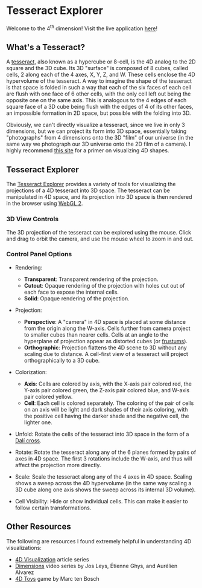 # Tesseract Explorer

Welcome to the 4<sup>th</sup> dimension! Visit the live application [here](https://tsherif.github.io/tesseract-explorer/)!

## What's a Tesseract?

A [tesseract](https://en.wikipedia.org/wiki/Tesseract), also known as a hypercube or 8-cell, is the 4D analog to the 2D square and the 3D cube. Its 3D "surface" is composed of 8 cubes, called cells, 2 along each of the 4 axes, X, Y, Z, and W. These cells enclose the 4D hypervolume of the tesseract. A way to imagine the shape of the tesseract is that space is folded in such a way that each of the six faces of each cell are flush with one face of 6 other cells, with the only cell left out being the opposite one on the same axis. This is analogous to the 4 edges of each square face of a 3D cube being flush with the edges of 4 of its other faces, an impossible formation in 2D space, but possible with the folding into 3D.

Obviously, we can't directly visualize a tesseract, since we live in only 3 dimensions, but we can project its form into 3D space, essentially taking "photographs" from 4 dimensions onto the 3D "film" of our universe (in the same way we photograph our 3D universe onto the 2D film of a camera). I highly recommend [this site](http://eusebeia.dyndns.org/4d/vis/vis) for a primer on visualizing 4D shapes.


## Tesseract Explorer

The [Tesseract Explorer](https://tsherif.github.io/tesseract-explorer/) provides a variety of tools for visualizing the projections of a 4D tesseract into 3D space. The tesseract can be manipulated in 4D space, and its projection into 3D space is then rendered in the browser using [WebGL 2](https://get.webgl.org/webgl2/).

### 3D View Controls

The 3D projection of the tesseract can be explored using the mouse. Click and drag to orbit the camera, and use the mouse wheel to zoom in and out.

### Control Panel Options

- Rendering:
    - **Transparent**: Transparent rendering of the projection.
    - **Cutout**: Opaque rendering of the projection with holes cut out of each face to expose the internal cells.
    - **Solid**: Opaque rendering of the projection. 

- Projection:
    - **Perspective**: A "camera" in 4D space is placed at some distance from the origin along the W-axis. Cells further from camera project to smaller cubes than nearer cells. Cells at an angle to the hyperplane of projection appear as distorted cubes (or [frustums](https://en.wikipedia.org/wiki/Frustum)).
    - **Orthographic**: Projection flattens the 4D scene to 3D without any scaling due to distance. A cell-first view of a tesseract will project orthographically to a 3D cube.

- Colorization:
    - **Axis**: Cells are colored by axis, with the X-axis pair colored red, the Y-axis pair colored green, the Z-axis pair colored blue, and W-axis pair colored yellow.
    - **Cell**: Each cell is colored separately. The coloring of the pair of cells on an axis will be light and dark shades of their axis coloring, with the positive cell having the darker shade and the negative cell, the lighter one.

- Unfold: Rotate the cells of the tesseract into 3D space in the form of a [Dalí cross](https://en.wikipedia.org/wiki/Polycube#Octacubes_and_hypercube_unfoldings).

- Rotate: Rotate the tesseract along any of the 6 planes formed by pairs of axes in 4D space. The first 3 rotations include the W-axis, and thus will affect the projection more directly.

- Scale: Scale the tesseract along any of the 4 axes in 4D space. Scaling shows a sweep across the 4D hypervolume (in the same way scaling a 3D cube along one axis shows the sweep across its internal 3D volume).

- Cell Visibility: Hide or show individual cells. This can make it easier to follow certain transformations.

## Other Resources

The following are resources I found extremely helpful in understanding 4D visualizations:

- [4D Visualization](http://eusebeia.dyndns.org/4d/vis/vis) article series
- [Dimensions](https://www.youtube.com/playlist?list=PL3C690048E1531DC7) video series by Jos Leys, Étienne Ghys, and Aurélien Alvarez
- [4D Toys](https://4dtoys.com/) game by Marc ten Bosch
